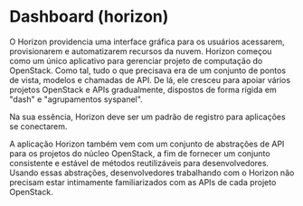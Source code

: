 # Dashboard (horizon)

O Horizon providencia uma interface gráfica para os usuários acessarem, provisionarem e automatizarem recursos da nuvem.
Horizon começou como um único aplicativo para gerenciar projeto de computação do OpenStack. Como tal, tudo o que precisava era de um conjunto de pontos de vista, modelos e chamadas de API. De lá, ele cresceu para apoiar vários projetos OpenStack e APIs gradualmente, dispostos de forma rígida em "dash" e "agrupamentos syspanel".

Na sua essência, Horizon deve ser um padrão de registro para aplicações se conectarem. 

A aplicação Horizon também vem com um conjunto de abstrações de API para os projetos do núcleo OpenStack, a fim de fornecer um conjunto consistente e estável de métodos reutilizáveis para desenvolvedores. Usando essas abstrações, desenvolvedores trabalhando com o Horizon não precisam estar intimamente familiarizados com as APIs de cada projeto OpenStack.
